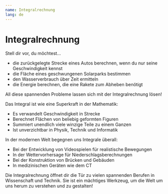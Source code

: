 ```yaml
---
name: Integralrechnung
lang: de
---
```


# Integralrechnung

Stell dir vor, du möchtest...
- die zurückgelegte Strecke eines Autos berechnen, wenn du nur seine Geschwindigkeit kennst
- die Fläche eines geschwungenen Solarparks bestimmen
- den Wasserverbrauch über Zeit ermitteln
- die Energie berechnen, die eine Rakete zum Abheben benötigt

All diese spannenden Probleme lassen sich mit der Integralrechnung lösen! 

Das Integral ist wie eine Superkraft in der Mathematik:
- Es verwandelt Geschwindigkeit in Strecke
- Berechnet Flächen von beliebig geformten Figuren
- Summiert unendlich viele winzige Teile zu einem Ganzen
- Ist unverzichtbar in Physik, Technik und Informatik

In der modernen Welt begegnen uns Integrale überall:
- Bei der Entwicklung von Videospielen für realistische Bewegungen
- In der Wettervorhersage für Niederschlagsberechnungen
- Bei der Konstruktion von Brücken und Gebäuden
- In medizinischen Geräten wie dem CT

Die Integralrechnung öffnet dir die Tür zu vielen spannenden Berufen in Wissenschaft und Technik. Sie ist ein mächtiges Werkzeug, um die Welt um uns herum zu verstehen und zu gestalten!

